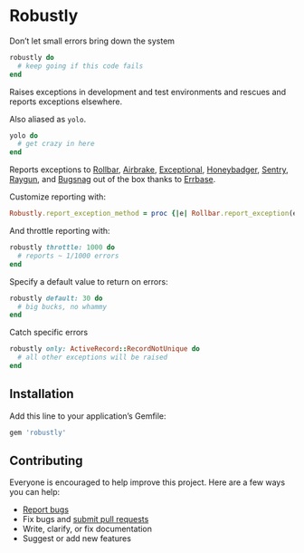 # Robustly

Don’t let small errors bring down the system

```ruby
robustly do
  # keep going if this code fails
end
```

Raises exceptions in development and test environments and rescues and reports exceptions elsewhere.

Also aliased as `yolo`.

```ruby
yolo do
  # get crazy in here
end
```

Reports exceptions to [Rollbar](https://rollbar.com/), [Airbrake](https://airbrake.io/), [Exceptional](http://www.exceptional.io/), [Honeybadger](https://www.honeybadger.io/), [Sentry](https://getsentry.com/), [Raygun](https://raygun.io/), and [Bugsnag](https://bugsnag.com/) out of the box thanks to [Errbase](https://github.com/ankane/errbase).

Customize reporting with:

```ruby
Robustly.report_exception_method = proc {|e| Rollbar.report_exception(e) }
```

And throttle reporting with:

```ruby
robustly throttle: 1000 do
  # reports ~ 1/1000 errors
end
```

Specify a default value to return on errors:

```ruby
robustly default: 30 do
  # big bucks, no whammy
end
```

Catch specific errors

```ruby
robustly only: ActiveRecord::RecordNotUnique do
  # all other exceptions will be raised
end
```

## Installation

Add this line to your application’s Gemfile:

```ruby
gem 'robustly'
```

## Contributing

Everyone is encouraged to help improve this project. Here are a few ways you can help:

- [Report bugs](https://github.com/ankane/robustly/issues)
- Fix bugs and [submit pull requests](https://github.com/ankane/robustly/pulls)
- Write, clarify, or fix documentation
- Suggest or add new features
